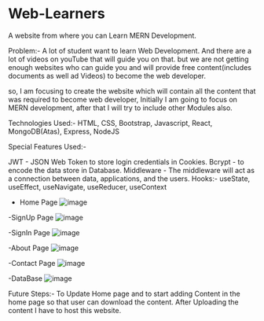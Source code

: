 # Web-Learners

A website from where you can Learn MERN Development.

Problem:-
A lot of student want to learn Web Development. And there are a lot of videos on youTube that will guide you on that. 
but we are not getting enough websites who can guide you and will provide free content(includes documents as well ad Videos) to become the web developer.

so, I am focusing to create the website which will contain all the content that was required to become web developer,
Initially I am going to focus on MERN development, after that I will try to include other Modules also.

Technologies Used:-
HTML, CSS, Bootstrap, Javascript, React, MongoDB(Atas), Express, NodeJS

Special Features Used:-

JWT - JSON Web Token to store login credentials in Cookies.
Bcrypt - to encode the data store in Database.
Middleware - The middleware will act as a connection between data, applications, and the users.
Hooks:- useState, useEffect, useNavigate, useReducer, useContext

- Home Page
![image](https://user-images.githubusercontent.com/107272799/204889313-66cd3934-fc18-4b9a-920d-ebd81e8a3bc0.png)

-SignUp Page
![image](https://user-images.githubusercontent.com/107272799/204889496-9ac7dcb3-70a1-4bc8-b894-97e0dbb4d67b.png)

-SignIn Page
![image](https://user-images.githubusercontent.com/107272799/204889626-3aadc9e7-767c-454e-8964-4ef1c2f292fb.png)

-About Page
![image](https://user-images.githubusercontent.com/107272799/204890053-f5a40e73-706f-4da9-8f1f-e6719e19239e.png)

-Contact Page
![image](https://user-images.githubusercontent.com/107272799/204890153-2115ecc3-2bf9-45aa-8db0-29883b4ffbe1.png)

-DataBase
![image](https://user-images.githubusercontent.com/107272799/204890339-9b348681-1d85-44a9-9fd6-60a619dc2740.png)


Future Steps:-
To Update Home page and to start adding Content in the home page so that user can download the content.
After Uploading the content I have to host  this website.

























